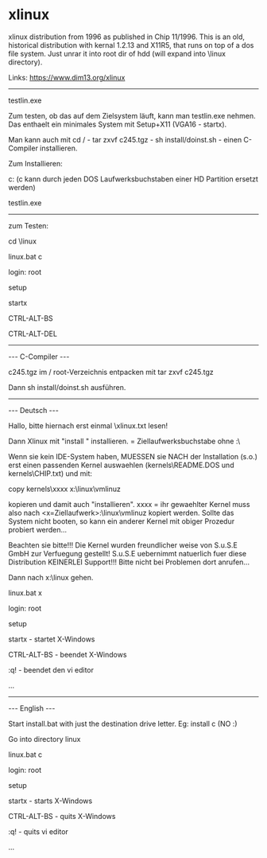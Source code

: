 # xlinux
xlinux distribution from 1996 as published in Chip 11/1996.
This is an old, historical distribution with kernal 1.2.13 and X11R5, that runs on top of a dos file system.
Just unrar it into root dir of hdd (will expand into \linux directory).

Links:
https://www.dim13.org/xlinux

---------------
testlin.exe

Zum testen, ob das auf dem Zielsystem läuft, kann man testlin.exe nehmen. Das enthaelt ein minimales System mit
Setup+X11 (VGA16 - startx). 

Man kann auch mit cd / - tar zxvf c245.tgz - sh install/doinst.sh - einen C-Compiler installieren.

Zum Installieren:

c:  (c kann durch jeden DOS Laufwerksbuchstaben einer HD Partition ersetzt werden)

testlin.exe
 
---------------
zum Testen:

cd \linux

linux.bat c

login: root

setup

startx

CTRL-ALT-BS

CTRL-ALT-DEL

---------------
--- C-Compiler ---

c245.tgz im / root-Verzeichnis entpacken mit tar zxvf c245.tgz

Dann sh install/doinst.sh ausführen.


---------------
--- Deutsch ---

Hallo, bitte hiernach erst einmal \xlinux.txt lesen!

Dann Xlinux mit "install <x>" installieren. <x> = Ziellaufwerksbuchstabe ohne :\

Wenn sie kein IDE-System haben, MUESSEN sie NACH der Installation (s.o.) erst
einen passenden Kernel auswaehlen (kernels\README.DOS und kernels\CHIP.txt) und mit:

copy kernels\xxxx x:\linux\vmlinuz

kopieren und damit auch "installieren". xxxx = ihr gewaehlter Kernel muss also
nach <x=Ziellaufwerk>:\linux\vmlinuz kopiert werden. Sollte das System nicht
booten, so kann ein anderer Kernel mit obiger Prozedur probiert werden...

Beachten sie bitte!!! Die Kernel wurden freundlicher weise von S.u.S.E GmbH
zur Verfuegung gestellt! S.u.S.E uebernimmt natuerlich fuer diese Distribution
KEINERLEI Support!!! Bitte nicht bei Problemen dort anrufen...

Dann nach x:\linux gehen.

linux.bat x

login: root

setup

startx - startet X-Windows

CTRL-ALT-BS - beendet X-Windows

:q! - beendet den vi editor

...


---------------
--- English ---

Start install.bat with just the destination drive letter. Eg: install c
(NO :\)

Go into directory linux

linux.bat c

login: root

setup

startx - starts X-Windows

CTRL-ALT-BS - quits X-Windows

:q! - quits vi editor

...



